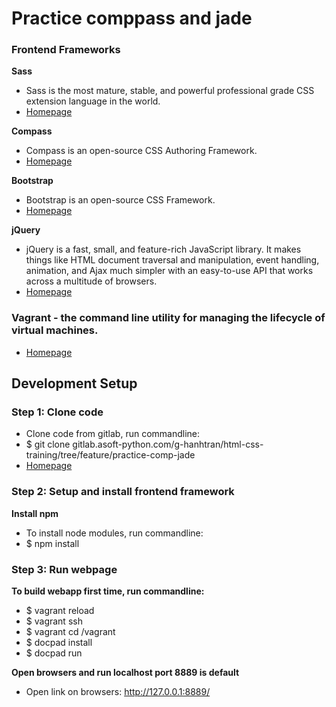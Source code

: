 # Practice comppass and jade 

### Frontend Frameworks

**Sass**

* Sass is the most mature, stable, and powerful professional grade CSS extension language in the world.
* [Homepage](http://sass-lang.com/)


**Compass**

* Compass is an open-source CSS Authoring Framework.
* [Homepage](http://compass-style.org/)


**Bootstrap**

* Bootstrap is an open-source CSS Framework.
* [Homepage](http://getbootstrap.com/)

**jQuery**

* jQuery is a fast, small, and feature-rich JavaScript library. It makes things like HTML document traversal and manipulation, event handling, animation, and Ajax much simpler with an easy-to-use API that works across a multitude of browsers.
* [Homepage](http://jquery.com/)

### Vagrant - the command line utility for managing the lifecycle of virtual machines.
* [Homepage](https://www.vagrantup.com/docs/)

## Development Setup

### Step 1: Clone code

* Clone code from gitlab, run commandline:
* $ git clone gitlab.asoft-python.com/g-hanhtran/html-css-training/tree/feature/practice-comp-jade
* [Homepage](https://gitlab.asoft-python.com/g-hanhtran/html-css-training/tree/feature/practice-comp-jade)


### Step 2: Setup and install frontend framework

**Install npm**

* To install node modules, run commandline:
* $ npm install

### Step 3: Run webpage

**To build webapp first time, run commandline:**

* $ vagrant reload
* $ vagrant ssh
* $ vagrant cd /vagrant
* $ docpad install
* $ docpad run


**Open browsers and run localhost port 8889 is default**

* Open link on browsers: http://127.0.0.1:8889/
